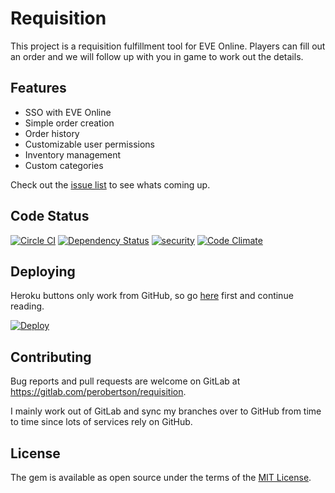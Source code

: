 # Requisition

This project is a requisition fulfillment tool for EVE Online.
Players can fill out an order and we will follow up with you in game to work out the details.

## Features

- SSO with EVE Online
- Simple order creation
- Order history
- Customizable user permissions
- Inventory management
- Custom categories

Check out the [issue list](https://gitlab.com/perobertson/requisition/issues) to see whats coming up.


## Code Status

[![Circle CI](https://circleci.com/gh/perobertson/requisition.svg?style=shield)](https://circleci.com/gh/perobertson/requisition)
[![Dependency Status](https://gemnasium.com/perobertson/requisition.svg)](https://gemnasium.com/perobertson/requisition)
[![security](https://hakiri.io/github/perobertson/requisition/master.svg)](https://hakiri.io/github/perobertson/requisition/master)
[![Code Climate](https://codeclimate.com/github/perobertson/requisition/badges/gpa.svg)](https://codeclimate.com/github/perobertson/requisition)


## Deploying

Heroku buttons only work from GitHub, so go [here](https://github.com/perobertson/requisition#deploying) first and continue reading.

[![Deploy](https://www.herokucdn.com/deploy/button.svg)](https://heroku.com/deploy)

## Contributing

Bug reports and pull requests are welcome on GitLab at https://gitlab.com/perobertson/requisition.

I mainly work out of GitLab and sync my branches over to GitHub from time to time since lots of services rely on GitHub.

## License

The gem is available as open source under the terms of the [MIT License](http://opensource.org/licenses/MIT).
